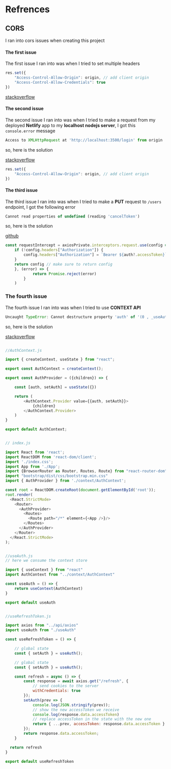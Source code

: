 # Refrences

## CORS 

I ran into cors issues when creating this project 

#### The first issue
The first issue I ran into was when I tried to set multiple headers

```javascript
res.set({
    "Access-Control-Allow-Origin": origin, // add client origin
    "Access-Control-Allow-Credentials": true
})
```
[stackoverflow](https://stackoverflow.com/questions/23751914/how-can-i-set-response-header-on-express-js-assets)


#### The second issue
The second issue I ran into was when I tried to make a request from my deployed **Netlify** app to my **localhost nodejs server**, I got this \
``console.error`` message
```javascript
Access to XMLHttpRequest at 'http://localhost:3500/login' from origin 'https://ifeanyi-mernapp-goals-users.netlify.app' has been blocked by CORS policy: Response to preflight request doesn't pass access control check: No 'Access-Control-Allow-Origin' header is present on the requested resource.
```

so, here is the solution

[stackoverflow](https://stackoverflow.com/questions/53180726/cors-on-server-header)

```javascript
res.set({
    "Access-Control-Allow-Origin": origin, // add client origin
})
```

#### The third issue
The third issue I ran into was when I tried to make a **PUT** request to ``/users`` endpoint, I got the following error
```javascript 
Cannot read properties of undefined (reading 'cancelToken')
```

so, here is the solution 

[github](https://github.com/svrcekmichal/redux-axios-middleware/issues/83)

```javascript
const requestIntercept = axiosPrivate.interceptors.request.use(config => {
    if (!config.headers["Authorization"]) {
        config.headers["Authorization"] = `Bearer ${auth?.accessToken}`
    }
    return config // make sure to return config
    }, (error) => {
            return Promise.reject(error)
        }   
    )
```

### The fourth issue
The fourth issue I ran into was when I tried to use **CONTEXT API** 
```javascript
Uncaught TypeError: Cannot destructure property 'auth' of '(0 , _useAuth__WEBPACK_IMPORTED_MODULE_1__.default)(...)' as it is undefined.
```

so, here is the solution


[stackoverflow](https://stackoverflow.com/questions/62378796/cannot-destructure-property-of-object-from-context)

```javascript

//AuthContext.js

import { createContext, useState } from "react";

export const AuthContext = createContext();

export const AuthProvider = ({children}) => {

    const [auth, setAuth] = useState({})

    return (
        <AuthContext.Provider value={{auth, setAuth}}>
            {children}
        </AuthContext.Provider>
    )
}

export default AuthContext;

```

```javascript

// index.js

import React from 'react';
import ReactDOM from 'react-dom/client';
import './index.css';
import App from './App';
import {BrowserRouter as Router, Routes, Route} from "react-router-dom"
import "bootstrap/dist/css/bootstrap.min.css"
import { AuthProvider } from './context/AuthContext';

const root = ReactDOM.createRoot(document.getElementById('root'));
root.render(
  <React.StrictMode>
    <Router>
      <AuthProvider>
        <Routes>
          <Route path="/*" element={<App />}/>
        </Routes>
      </AuthProvider>
    </Router>
  </React.StrictMode>
);


```

```javascript

//useAuth.js
// here we consume the context store

import { useContext } from "react"
import AuthContext from "../context/AuthContext"

const useAuth = () => {   
    return useContext(AuthContext)
}

export default useAuth

```


```javascript

//useRefreshToken.js

import axios from "../api/axios"
import useAuth from "./useAuth"

const useRefreshToken = () => {

    // global state 
    const { setAuth } = useAuth();

    // global state 
    const { setAuth } = useAuth();

    const refresh = async () => {
        const response = await axios.get("/refresh", {
            // send cookies to the server
            withCredentials: true
        });
        setAuth(prev => {
            console.log(JSON.stringify(prev));
            // show the new accessToken we receive
            console.log(response.data.accessToken)
            // replace accessToken in the state with the new one
            return { ...prev, accessToken: response.data.accessToken }
        });
        return response.data.accessToken;
    }

  return refresh
}

export default useRefreshToken

```
